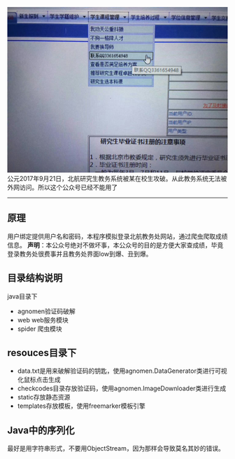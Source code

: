 ![教务被黑了](event.jpg)
公元2017年9月21日，北航研究生教务系统被某在校生攻破。从此教务系统无法被外网访问。所以这个公众号已经不能用了

---------------------------------------

## 原理
用户绑定提供用户名和密码，本程序模拟登录北航教务处网站，通过爬虫爬取成绩信息。
**声明**：本公众号绝对不做坏事，本公众号的目的是方便大家查成绩，毕竟登录教务处很费事并且教务处界面low到爆、丑到爆。

## 目录结构说明
java目录下
* agnomen验证码破解
* web web服务模块
* spider 爬虫模块

## resouces目录下
* data.txt是用来破解验证码的钥匙，使用agnomen.DataGenerator类进行可视化鼠标点击生成
* checkcodes目录存放验证码，使用agnomen.ImageDownloader类进行生成
* static存放静态资源
* templates存放模板，使用freemarker模板引擎

## Java中的序列化
最好是用字符串形式，不要用ObjectStream，因为那样会导致莫名其妙的错误。
